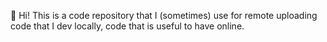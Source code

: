 👋 Hi! This is a code repository that I (sometimes) use for remote uploading code that I dev locally, code that is useful to have online.

